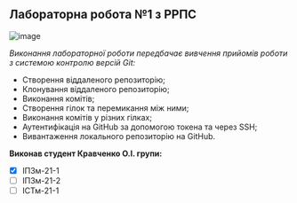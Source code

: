 ## Лабораторна робота №1 з РРПС

![image](https://media.ztu.edu.ua/wp-content/uploads/2020/02/Group-6-1-1536x465.png)

*Виконання лабораторної роботи передбачає вивчення прийомів роботи з системою контролю версій Git:*

* Створення віддаленого репозиторію;
* Клонування віддаленого репозиторію;
* Виконання комітів;
* Створення гілок та перемикання між ними;
* Виконання комітів у різних гілках;
* Аутентифікація на GitHub за допомогою токена та через SSH;
* Вивантаження локального репозиторію на GitHub.

**Виконав студент Кравченко О.І. групи:**

- [x] ІПЗм-21-1
- [ ] ІПЗм-21-2
- [ ] ІСТм-21-1
